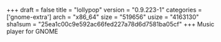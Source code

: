 +++
draft = false
title = "lollypop"
version = "0.9.223-1"
categories = ['gnome-extra']
arch = "x86_64"
size = "519656"
usize = "4163130"
sha1sum = "25ea1c00c9e592ac66fed227a78d6d7581ba05cf"
+++
Music player for GNOME